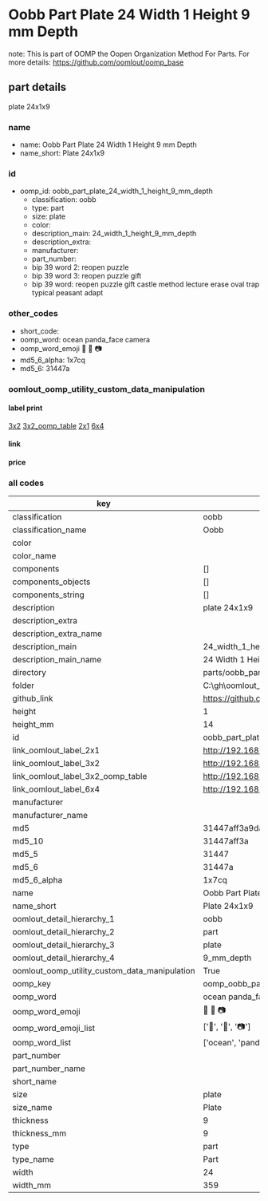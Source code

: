 # Oobb Part Plate 24 Width 1 Height 9 mm Depth  

note: This is part of OOMP the Oopen Organization Method For Parts. For more details: https://github.com/oomlout/oomp_base

##  part details
  



plate 24x1x9



### name
* name: Oobb Part Plate 24 Width 1 Height 9 mm Depth
* name_short: Plate 24x1x9 
### id
* oomp_id: oobb_part_plate_24_width_1_height_9_mm_depth
  * classification: oobb
  * type: part
  * size: plate
  * color: 
  * description_main: 24_width_1_height_9_mm_depth
  * description_extra: 
  * manufacturer: 
  * part_number: 
  * bip 39 word 2: reopen puzzle
  * bip 39 word 3: reopen puzzle gift
  * bip 39 word: reopen puzzle gift castle method lecture erase oval trap typical peasant adapt

### other_codes
* short_code: 
* oomp_word: ocean panda_face camera
* oomp_word_emoji :ocean: :panda_face: :camera:
* md5_6_alpha: 1x7cq
* md5_6: 31447a






### oomlout_oomp_utility_custom_data_manipulation
#### label print
[3x2](http://192.168.1.245:1112/?label=oomp%201x7cq)
[3x2_oomp_table](http://192.168.1.108:1112/?label=oomp%201x7cq)
[2x1](http://192.168.1.242:1112/?label=oomp%201x7cq)
[6x4](http://192.168.1.55:1112/?label=oomp%201x7cq)    

#### link

                              

#### price







### all codes 
| key | value |  
| --- | --- |  
| classification | oobb |  
| classification_name | Oobb |  
| color |  |  
| color_name |  |  
| components | [] |  
| components_objects | [] |  
| components_string | [] |  
| description | plate 24x1x9 |  
| description_extra |  |  
| description_extra_name |  |  
| description_main | 24_width_1_height_9_mm_depth |  
| description_main_name | 24 Width 1 Height 9 mm Depth |  
| directory | parts/oobb_part_plate_24_width_1_height_9_mm_depth |  
| folder | C:\gh\oomlout_oobb_version_4_generated_parts\things\oobb_part_plate_24_width_1_height_9_mm_depth |  
| github_link | https://github.com/oomlout/oomlout_oomp_part_src/tree/main/parts/oobb_part_plate_24_width_1_height_9_mm_depth |  
| height | 1 |  
| height_mm | 14 |  
| id | oobb_part_plate_24_width_1_height_9_mm_depth |  
| link_oomlout_label_2x1 | http://192.168.1.242:1112/?label=oomp%201x7cq |  
| link_oomlout_label_3x2 | http://192.168.1.245:1112/?label=oomp%201x7cq |  
| link_oomlout_label_3x2_oomp_table | http://192.168.1.108:1112/?label=oomp%201x7cq |  
| link_oomlout_label_6x4 | http://192.168.1.55:1112/?label=oomp%201x7cq |  
| manufacturer |  |  
| manufacturer_name |  |  
| md5 | 31447aff3a9da98dfc461238c3abbdb3 |  
| md5_10 | 31447aff3a |  
| md5_5 | 31447 |  
| md5_6 | 31447a |  
| md5_6_alpha | 1x7cq |  
| name | Oobb Part Plate 24 Width 1 Height 9 mm Depth |  
| name_short | Plate 24x1x9  |  
| oomlout_detail_hierarchy_1 | oobb |  
| oomlout_detail_hierarchy_2 | part |  
| oomlout_detail_hierarchy_3 | plate |  
| oomlout_detail_hierarchy_4 | 9_mm_depth |  
| oomlout_oomp_utility_custom_data_manipulation | True |  
| oomp_key | oomp_oobb_part_plate_24_width_1_height_9_mm_depth |  
| oomp_word | ocean panda_face camera |  
| oomp_word_emoji | :ocean: :panda_face: :camera: |  
| oomp_word_emoji_list | [':ocean:', ':panda_face:', ':camera:'] |  
| oomp_word_list | ['ocean', 'panda_face', 'camera'] |  
| part_number |  |  
| part_number_name |  |  
| short_name |  |  
| size | plate |  
| size_name | Plate |  
| thickness | 9 |  
| thickness_mm | 9 |  
| type | part |  
| type_name | Part |  
| width | 24 |  
| width_mm | 359 |  
